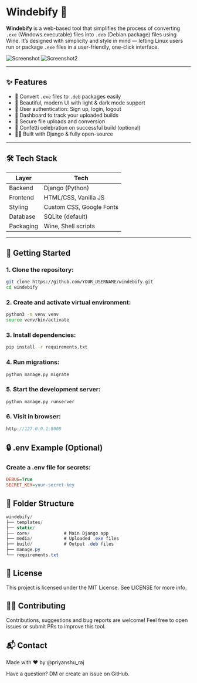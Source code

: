 # Windebify 🚀

**Windebify** is a web-based tool that simplifies the process of converting `.exe` (Windows executable) files into `.deb` (Debian package) files using Wine. It’s designed with simplicity and style in mind — letting Linux users run or package `.exe` files in a user-friendly, one-click interface.

![Screenshot](https://github.com/user-attachments/assets/72645550-1b87-4f9a-9f76-d0097a7b0c2e)
![Screenshot2](https://github.com/user-attachments/assets/6742b2e8-1d64-4521-8759-5d68e64005c0)


 <!-- Replace with actual screenshot URL -->

---

## ✨ Features

- 🔁 Convert `.exe` files to `.deb` packages easily
- 🎨 Beautiful, modern UI with light & dark mode support
- 👤 User authentication: Sign up, login, logout
- 🧠 Dashboard to track your uploaded builds
- 📁 Secure file uploads and conversion
- 🎉 Confetti celebration on successful build (optional)
- 🧑‍💻 Built with Django & fully open-source

---

## 🛠 Tech Stack

| Layer     | Tech                 |
|-----------|----------------------|
| Backend   | Django (Python)      |
| Frontend  | HTML/CSS, Vanilla JS |
| Styling   | Custom CSS, Google Fonts |
| Database  | SQLite (default)     |
| Packaging | Wine, Shell scripts  |

---

## 🚀 Getting Started

### 1. Clone the repository:

```bash
git clone https://github.com/YOUR_USERNAME/windebify.git
cd windebify
```

### 2. Create and activate virtual environment:
```bash
python3 -m venv venv
source venv/bin/activate
```

### 3. Install dependencies:
```bash
pip install -r requirements.txt
```

### 4. Run migrations:
```bash
python manage.py migrate
```

### 5. Start the development server:
```bash
python manage.py runserver
```

### 6. Visit in browser:
```cpp
http://127.0.0.1:8000
```

## 🔒 .env Example (Optional)
### Create a .env file for secrets:

```ini
DEBUG=True
SECRET_KEY=your-secret-key
```

## 📁 Folder Structure
```csharp
windebify/
├── templates/
├── static/
├── core/             # Main Django app
├── media/            # Uploaded .exe files
├── build/            # Output .deb files
├── manage.py
└── requirements.txt
```
## 📜 License
This project is licensed under the MIT License. See LICENSE for more info.

## 🙋‍♂️ Contributing
Contributions, suggestions and bug reports are welcome!
Feel free to open issues or submit PRs to improve this tool.

## 📬 Contact
Made with ❤️ by @priyanshu_raj

Have a question? DM or create an issue on GitHub.
